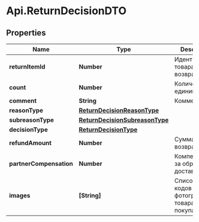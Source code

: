 # Api.ReturnDecisionDTO

## Properties

Name | Type | Description | Notes
------------ | ------------- | ------------- | -------------
**returnItemId** | **Number** | Идентификатор товара в возврате. | [optional] 
**count** | **Number** | Количество единиц товара. | [optional] 
**comment** | **String** | Комментарий. | [optional] 
**reasonType** | [**ReturnDecisionReasonType**](ReturnDecisionReasonType.md) |  | [optional] 
**subreasonType** | [**ReturnDecisionSubreasonType**](ReturnDecisionSubreasonType.md) |  | [optional] 
**decisionType** | [**ReturnDecisionType**](ReturnDecisionType.md) |  | [optional] 
**refundAmount** | **Number** | Сумма возврата. | [optional] 
**partnerCompensation** | **Number** | Компенсация за обратную доставку. | [optional] 
**images** | **[String]** | Список хеш-кодов фотографий товара от покупателя. | [optional] 


